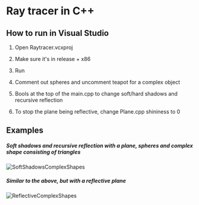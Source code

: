 # Ray tracer in C++

## How to run in Visual Studio

1. Open Raytracer.vcxproj

2. Make sure it's in release + x86

3. Run

4. Comment out spheres and uncomment teapot for a complex object

5. Bools at the top of the main.cpp to change soft/hard shadows and recursive reflection

6. To stop the plane being reflective, change Plane.cpp shininess to 0


## Examples

##### Soft shadows and recursive reflection with a plane, spheres and complex shape consisting of triangles

![SoftShadowsComplexShapes](http://i.imgur.com/dDYYFRo.png)

##### Similar to the above, but with a reflective plane

![ReflectiveComplexShapes](http://i.imgur.com/vgKSWFf.png)
